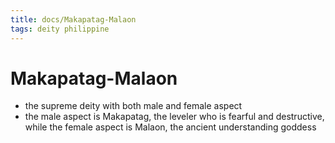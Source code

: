 ```yaml
---
title: docs/Makapatag-Malaon
tags: deity philippine
---
```


# Makapatag-Malaon
- the supreme deity with both male and female aspect
- the male aspect is Makapatag, the leveler who is fearful and destructive, while the female aspect is Malaon, the ancient understanding goddess